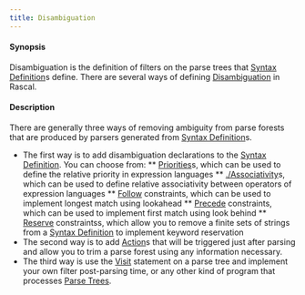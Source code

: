 ```yaml
---
title: Disambiguation
---
```


#### Synopsis

Disambiguation is the definition of filters on the parse trees that [Syntax Definition](../../../../Rascal/Declarations/SyntaxDefinition/)s define. 
There are several ways of defining [Disambiguation](../../../../Rascal/Declarations/SyntaxDefinition/Disambiguation/) in Rascal.

#### Description

There are generally three ways of removing ambiguity from parse forests that are produced by parsers generated from [Syntax Definition](../../../../Rascal/Declarations/SyntaxDefinition/)s.

*  The first way is to add disambiguation declarations to the [Syntax Definition](../../../../Rascal/Declarations/SyntaxDefinition/). You can choose from:
   **  [Priorities](../../../../Rascal/Declarations/SyntaxDefinition/Disambiguation/Priority/)s, which can be used to define the relative priority in expression languages
   **  [./Associativity](../../../../Rascal/Declarations/SyntaxDefinition/Disambiguation/Associativity/)s, which can be used to define relative associativity between operators of 
       expression languages
   **  [Follow](../../../../Rascal/Declarations/SyntaxDefinition/Disambiguation/Follow/) constraints, which can be used to implement longest match using lookahead
   **  [Precede](../../../../Rascal/Declarations/SyntaxDefinition/Disambiguation/Precede/) constraints, which can be used to implement first match using look behind
   **  [Reserve](../../../../Rascal/Declarations/SyntaxDefinition/Disambiguation/Reserve/) constraintss, which allow you to remove a finite sets of strings from a [Syntax Definition](../../../../Rascal/Declarations/SyntaxDefinition/)
       to implement keyword reservation
*  The second way is to add [Action](../../../../Rascal/Declarations/SyntaxDefinition/Action/)s that will be triggered just after parsing and allow you to trim a parse forest 
   using any information necessary.
*  The third way is use the [Visit](../../../../Rascal/Statements/Visit/) statement on a parse tree and implement your own filter post-parsing time, 
   or any other kind of program that processes [Parse Trees](../../../../Rascal/Declarations/SyntaxDefinition/ParseTrees/).


